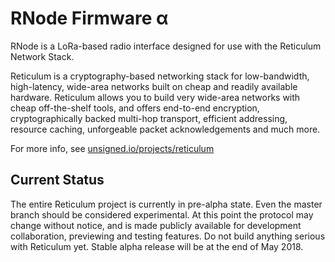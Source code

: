RNode Firmware α
==========

RNode is a LoRa-based radio interface designed for use with the Reticulum Network Stack.

Reticulum is a cryptography-based networking stack for low-bandwidth, high-latency, wide-area networks built on cheap and readily available hardware. Reticulum allows you to build very wide-area networks with cheap off-the-shelf tools, and offers end-to-end encryption, cryptographically backed multi-hop transport, efficient addressing, resource caching, unforgeable packet acknowledgements and much more.

For more info, see [unsigned.io/projects/reticulum](http://unsigned.io/projects/reticulum/)

## Current Status
The entire Reticulum project is currently in pre-alpha state. Even the master branch should be considered experimental. At this point the protocol may change without notice, and is made publicly available for development collaboration, previewing and testing features. Do not build anything serious with Reticulum yet. Stable alpha release will be at the end of May 2018.